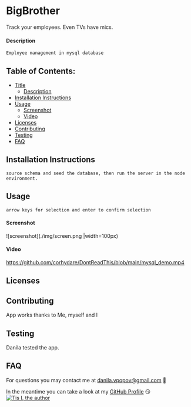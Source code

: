# BigBrother

  Track your employees. Even TVs have mics.
  
#### Description
  ``` 
  Employee management in mysql database
  ```

## Table of Contents:
- [Title](#BigBrother)
  * [Description](#description)
- [Installation Instructions](#installation%20instructions)
- [Usage](#usage)
  * [Screenshot](#screenshot)
  * [Video](#video)
- [Licenses](#licenses)
- [Contributing](#contributing)
- [Testing](#testing)
- [FAQ](#faq)

## Installation Instructions
```
source schema and seed the database, then run the server in the node environment.
```

## Usage
```
arrow keys for selection and enter to confirm selection
```

#### Screenshot

![screenshot](./img/screen.png |width=100px)

#### Video

https://github.com/corhydare/DontReadThis/blob/main/mysql_demo.mp4

## Licenses


## Contributing
App works thanks to Me, myself and I

## Testing
Danila tested the app.

## FAQ

For questions you may contact me at [danila.vpopov@gmail.com](danila.vpopov@gmail.com) :thinking:

In the meantime you can take a look at my [GitHub Profile](https://github.com/corhydare) :smirk:
[![Tis I, the author](https://github.com/corhydare.png?size=200)](https://github.com/corhydare)
  
